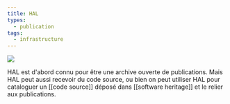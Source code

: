 ```yaml
---
title: HAL
types:
  - publication
tags:
  - infrastructure
---
```


![](HAL.jpg)

HAL est d'abord connu pour être une archive ouverte de publications. Mais HAL peut aussi recevoir du code source, ou bien on peut utiliser HAL pour cataloguer un [[code source]] déposé dans [[software heritage]] et le relier aux publications.

